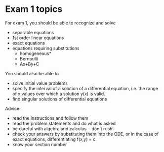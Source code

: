 # Exam 1 topics

For exam 1, you should be able to recognize and solve 
  * separable equations
  * 1st order linear equations
  * exact equations
  * equations requiring substitutions
    - homogeneous*
    - Bernoulli
    - Ax+By+C
  
You should also be able to 
  * solve initial value problems
  * specify the interval of a solution of a differential equation, i.e. the range of x values over which a solution y(x) is valid.
  * find singular solutions of differential equations
  
Advice:
  * read the instructions and follow them
  * read the problem statements and do what is asked
  * be careful with algebra and calculus --don't rush!
  * check your answers by substituting them into the ODE, or in the case of exact equations, differentiating f(x,y) = c.
  * know your section number
